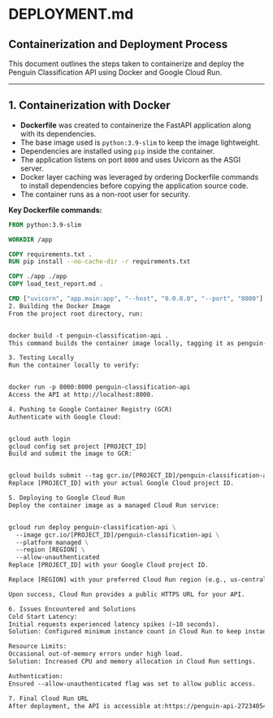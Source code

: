 # DEPLOYMENT.md

## Containerization and Deployment Process

This document outlines the steps taken to containerize and deploy the Penguin Classification API using Docker and Google Cloud Run.

---

## 1. Containerization with Docker

- **Dockerfile** was created to containerize the FastAPI application along with its dependencies.
- The base image used is `python:3.9-slim` to keep the image lightweight.
- Dependencies are installed using `pip` inside the container.
- The application listens on port `8000` and uses Uvicorn as the ASGI server.
- Docker layer caching was leveraged by ordering Dockerfile commands to install dependencies before copying the application source code.
- The container runs as a non-root user for security.

**Key Dockerfile commands:**

```dockerfile
FROM python:3.9-slim

WORKDIR /app

COPY requirements.txt .
RUN pip install --no-cache-dir -r requirements.txt

COPY ./app ./app
COPY load_test_report.md .

CMD ["uvicorn", "app.main:app", "--host", "0.0.0.0", "--port", "8000"]
2. Building the Docker Image
From the project root directory, run:


docker build -t penguin-classification-api .
This command builds the container image locally, tagging it as penguin-classification-api.

3. Testing Locally
Run the container locally to verify:


docker run -p 8000:8000 penguin-classification-api
Access the API at http://localhost:8000.

4. Pushing to Google Container Registry (GCR)
Authenticate with Google Cloud:


gcloud auth login
gcloud config set project [PROJECT_ID]
Build and submit the image to GCR:


gcloud builds submit --tag gcr.io/[PROJECT_ID]/penguin-classification-api
Replace [PROJECT_ID] with your actual Google Cloud project ID.

5. Deploying to Google Cloud Run
Deploy the container image as a managed Cloud Run service:


gcloud run deploy penguin-classification-api \
  --image gcr.io/[PROJECT_ID]/penguin-classification-api \
  --platform managed \
  --region [REGION] \
  --allow-unauthenticated
Replace [PROJECT_ID] with your Google Cloud project ID.

Replace [REGION] with your preferred Cloud Run region (e.g., us-central1).

Upon success, Cloud Run provides a public HTTPS URL for your API.

6. Issues Encountered and Solutions
Cold Start Latency:
Initial requests experienced latency spikes (~10 seconds).
Solution: Configured minimum instance count in Cloud Run to keep instances warm.

Resource Limits:
Occasional out-of-memory errors under high load.
Solution: Increased CPU and memory allocation in Cloud Run settings.

Authentication:
Ensured --allow-unauthenticated flag was set to allow public access.

7. Final Cloud Run URL
After deployment, the API is accessible at:https://penguin-api-272340541507.northamerica-northeast1.run.app/docs#/default/predict_species_predict_post

